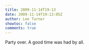 ```yaml
---
title: 2009-11-14T19-13
date: 2009-11-14T19:13:05Z
author: Lee Turner
showtoc: false
comments: true
---
```


Party over. A good time was had by all.

